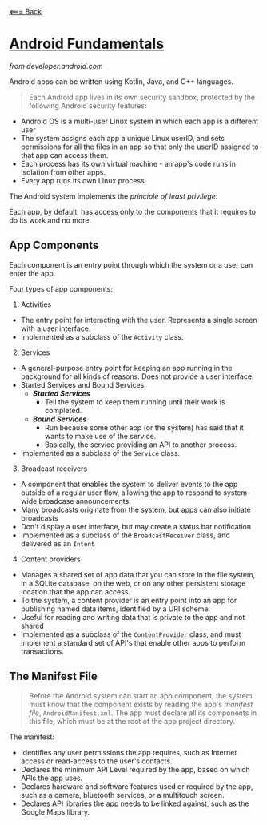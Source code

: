 [<=== Back](../README.md)

# [Android Fundamentals](https://developer.android.com/guide/components/fundamentals#Resources)

*from developer.android.com*

Android apps can be written using Kotlin, Java, and C++ languages.

> Each Android app lives in its own security sandbox, protected by the following Android security features:

- Android OS is a multi-user Linux system in which each app is a different user
- The system assigns each app a unique Linux userID, and sets permissions for all the files in an app so that only the userID assigned to that app can access them.
- Each process has its own virtual machine - an app's code runs in isolation from other apps.
- Every app runs its own Linux process.

The Android system implements the *principle of least privilege*: 

Each app, by default, has access only to the components that it requires to do its work and no more.

## App Components

Each component is an entry point through which the system or a user can enter the app.

Four types of app components:

1. Activities
  - The entry point for interacting with the user. Represents a single screen with a user interface.
  - Implemented as a subclass of the `Activity` class.

2. Services
  - A general-purpose entry point for keeping an app running in the background for all kinds of reasons. Does not provide a user interface.
  - Started Services and Bound Services
    - ***Started Services***
      - Tell the system to keep them running until their work is completed.
    - ***Bound Services***
      - Run because some other app (or the system) has said that it wants to make use of the service.
      - Basically, the service providing an API to another process.
  - Implemented as a subclass of the `Service` class.

3. Broadcast receivers
  - A component that enables the system to deliver events to the app outside of a regular user flow, allowing the app to respond to system-wide broadcase announcements. 
  - Many broadcasts originate from the system, but apps can also initiate broadcasts
  - Don't display a user interface, but may create a status bar notification
  - Implemented as a subclass of the `BroadcastReceiver` class, and delivered as an `Intent`

4. Content providers
  - Manages a shared set of app data that you can store in the file system, in a SQLite database, on the web, or on any other persistent storage location that the app can access.
  - To the system, a content provider is an entry point into an app for publishing named data items, identified by a URI scheme.
  - Useful for reading and writing data that is private to the app and not shared
  - Implemented as a subclass of the `ContentProvider` class, and must implement a standard set of API's that enable other apps to perform transactions.

  ## The Manifest File

  > Before the Android system can start an app component, the system must know that the component exists by reading the app's *manifest file*, `AndroidManifest.xml`. The app must declare all its components in this file, which must be at the root of the app project directory.

  The manifest:

  - Identifies any user permissions the app requires, such as Internet access or read-access to the user's contacts.
  - Declares the minimum API Level required by the app, based on which APIs the app uses.
  - Declares hardware and software features used or required by the app, such as a camera, bluetooth services, or a multitouch screen. 
  - Declares API libraries the app needs to be linked against, such as the Google Maps library.